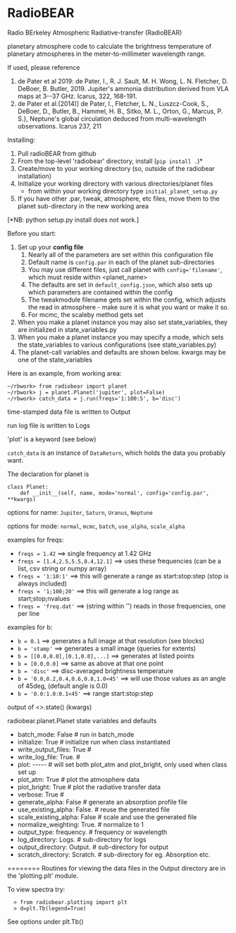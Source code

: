 RadioBEAR
========

Radio BErkeley Atmospheric Radiative-transfer (RadioBEAR)

planetary atmosphere code to calculate the brightness temperature of planetary
atmospheres in the meter-to-millimeter wavelength range.

If used, please reference
1. de Pater et al 2019:   de Pater, I., R. J. Sault, M. H. Wong, L. N. Fletcher, D. DeBoer,
B. Butler,  2019. Jupiter's ammonia distribution derived from VLA maps
at 3--37 GHz. Icarus, 322, 168-191.
2. de Pater et al.(2014)] de Pater, I.,  Fletcher, L. N., Luszcz-Cook, S., DeBoer, D., Butler, B., Hammel, H. B., Sitko, M. L., Orton, G., Marcus, P. S.}, Neptune's global circulation deduced from multi-wavelength observations. Icarus 237, 211

Installing:
1. Pull radioBEAR from github
2. From the top-level 'radiobear' directory, install (`pip install .`)*
3. Create/move to your working directory (so, outside of the radiobear installation)
4. Initialize your working directory with various directories/planet files
      - from within your working directory type `initial_planet_setup.py`
5. If you have other .par, tweak, atmosphere, etc files, move them to the planet sub-directory in the new working area

[*NB: python setup.py install does not work.]

Before you start:
1. Set up your **config file**
    1. Nearly all of the parameters are set within this configuration file
    2. Default name is `config.par` in each of the planet sub-directories
    3. You may use different files, just call planet with `config='filename'`, which must reside within <planet_name>
    4. The defaults are set in `default_config.json`, which also sets up which parameters are contained within the config
    5. The tweakmodule filename gets set within the config, which adjusts the read in atmosphere - make sure it is what you want or make it so.
    6. For mcmc, the scaleby method gets set
2. When you make a planet instance you may also set state_variables, they are initialized in state_variables.py
3. When you make a planet instance you may specify a mode, which sets the state_variables to various configurations (see state_variables.py)
4. The planet-call variables and defaults are shown below.  kwargs may be one of the state_variables


Here is an example, from working area:
```
~/rbwork> from radiobear import planet
~/rbwork> j = planet.Planet('jupiter', plot=False)
~/rbwork> catch_data = j.run(freqs='1:100:5', b='disc')
```

time-stamped data file is written to Output

run log file is written to Logs

'plot' is a keyword (see below)

`catch_data` is an instance of `DataReturn`, which holds the data you probably want.

The declaration for planet is
```
class Planet:
    def __init__(self, name, mode='normal', config='config.par', **kwargs)
```

options for name:  `Jupiter`, `Saturn`, `Uranus`, `Neptune`

options for mode:  `normal`, `mcmc`, `batch`, `use_alpha`, `scale_alpha`

examples for freqs:
* `freqs = 1.42`    ==> single frequency at 1.42 GHz
* `freqs = [1.4,2.5,5.5,8.4,12.1]`  ==> uses these frequencies (can be a list, csv string or numpy array)
* `freqs = '1:10:1'` ==> this will generate a range as start:stop:step (stop is always included)
* `freqs = '1;100;20'` ==> this will generate a log range as start;stop;nvalues
* `freqs = 'freq.dat'`   ==> (string within '') reads in those frequencies, one per line


examples for b:
* `b = 0.1`  ==> generates a full image at that resolution (see blocks)
* `b = 'stamp'` ==> generates a small image (queries for extents)
* `b = [[0.0,0.0],[0.1,0.0],...]`  ==> generates at listed points
* `b = [0.0,0.0]` ==> same as above at that one point
* `b = 'disc'` ==> disc-averaged brightness temperature
* `b = '0.0,0.2,0.4,0.6,0.8,1.0<45'` ==> will use those values as an angle of 45deg, (default angle is 0.0)
* `b = '0.0:1.0:0.1<45'` ==> range start:stop:step<angle                                                  >


output of <>.state() (kwargs)

radiobear.planet.Planet state variables and defaults
 - batch_mode:  False           # run in batch_mode
 - initialize:  True            # initialize run when class instantiated
 - write_output_files:  True    #
 - write_log_file:  True.       #
 - plot:  -----                 # will set both plot_atm and plot_bright, only used when class set up
 - plot_atm:  True              # plot the atmosphere data
 - plot_bright:  True           # plot the radiative transfer data
 - verbose:  True               #
 - generate_alpha:  False       # generate an absorption profile file
 - use_existing_alpha:  False.  # reuse the generated file
 - scale_existing_alpha:  False # scale and use the generated file
 - normalize_weighting:  True.  # normalize to 1
 - output_type:  frequency.     # frequency or wavelength
 - log_directory:  Logs.        # sub-directory for logs
 - output_directory:  Output.   # sub-directory for output
 - scratch_directory:  Scratch. # sub-directory for eg. Absorption etc.

========
 Routines for viewing the data files in the Output directory are in the 'plotting.plt' module.  

 To view spectra try:
```
  > from radiobear.plotting import plt
  > d=plt.Tb(legend=True)
```
See options under plt.Tb()
